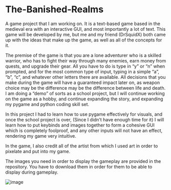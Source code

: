 # The-Banished-Realms
A game project that I am working on. It is a text-based game based in the medieval era with an interactive GUI, and most importantly a lot of text.
This game will be developed by me, but me and my friend (DrSquidX) both came up with the ideas that make up the game, as well as all of the concepts for it.

The premise of the game is that you are a lone adventurer who is a skilled warrior, who has to fight their way through many enemies, earn money from quests, and upgrade their gear.
All you have to do is type in “y” or “n” when prompted, and for the most common type of input, typing in a simple “a”, “b”, “c”, and whatever other letters there are available.
All decisions that you make during the game will have a guaranteed impact later on, as weapon choice may be the difference may be the difference between life and death.
I am doing a “demo” of sorts as a school project, but I will continue working on the game as a hobby, and continue expanding the story, and expanding my pygame and python coding skill set.

In this project I had to learn how to use pygame effectively for visuals, and once the school project is over, (Since I didn’t have enough time for it)
I will learn how to put keybinds and images together to form a cohesive GUI which is completely foolproof, and any other inputs will not have an effect, rendering my game very intuitive.

In the game, I also credit all of the artist from which I used art in order to pixelate and put into my game. 

The images you need in order to display the gameplay are provided in the repository. You have to download them in order for them to be able to display during gameplay.

![image](https://user-images.githubusercontent.com/78081392/118766411-ac3bfc80-b87c-11eb-9de9-a3a8f56597d2.png)
